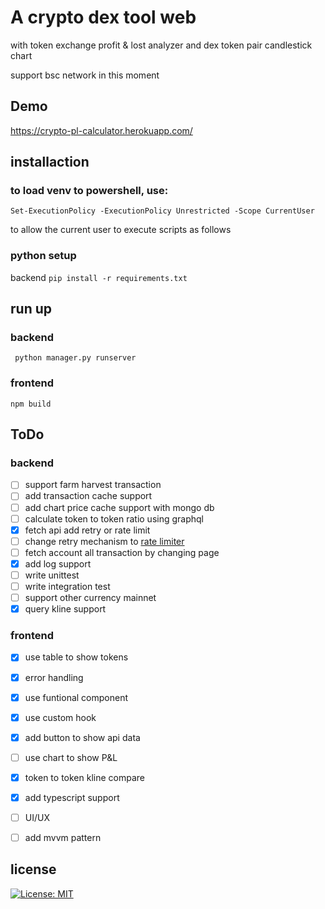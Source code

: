 # A crypto dex tool web
with token exchange profit & lost analyzer and dex token pair candlestick chart

support bsc network in this moment
## Demo

https://crypto-pl-calculator.herokuapp.com/

## installaction

### to load venv to powershell, use:

```Set-ExecutionPolicy -ExecutionPolicy Unrestricted -Scope CurrentUser```

to allow the current user to execute scripts as follows


### python setup
backend
``` pip install -r requirements.txt ```


## run up

### backend
``` python manager.py runserver``` 

### frontend
```npm build```
## ToDo

### backend

- [ ] support farm harvest transaction
- [ ] add transaction cache support
- [ ] add chart price cache support with mongo db
- [ ] calculate token to token ratio using graphql
- [x] fetch api add retry or rate limit
- [ ] change retry mechanism to [rate limiter](`https://gist.github.com/DannyMor/99c680c129a29b0ec315fdcaee01b6ab#file-rate_limiter-py`)
- [ ] fetch account all transaction by changing page
- [x] add log support
- [ ] write unittest
- [ ] write integration test
- [ ] support other currency mainnet
- [x] query kline support

### frontend
- [x] use table to show tokens
- [x] error handling
- [x] use funtional component
- [x] use custom hook
- [x] add button to show api data
- [ ] use chart to show P&L
- [x] token to token kline compare
- [x] add typescript support
- [ ] UI/UX
- [ ] add mvvm pattern


## license
[![License: MIT](https://img.shields.io/badge/License-MIT-yellow.svg)](https://opensource.org/licenses/MIT)